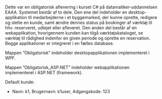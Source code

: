 Dette var en obligatorisk aflevering i kurset C# på datamatiker-uddannelsen EAAA. Systemet består af to dele. Den ene del indeholder en desktop-applikation til medarbejderne i et byggemarked, der kunne oprette, redigere og slette en kunde, samt ændre dennes status på bookinger af værktøj til hhv. reserveret, udlejet eller afleveret. Den anden del består af en webapplikation, hvorigennem kunden kan tilgå værktøjskataloget, se værktøj til rådighed indenfor en given periode og oprette en reservation. Begge applikationer er integreret i en fælles database.

Mappen ”Obligatorisk” indeholder desktopapplikationen implementeret i WPF.

Mappen ”Obligatorisk_ASP.NET” indeholder webapplikationen implementeret i ASP.NET (framework).

Default kunde:
-	Navn: k1, Brugernavn: k1user, Adgangskode: 123 
